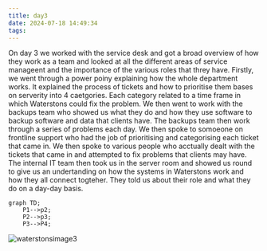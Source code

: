 ```yaml
---
title: day3
date: 2024-07-18 14:49:34
tags:
---
```

On day 3 we worked with the service desk and got a broad overview of how they work as a team and looked at all the different areas of service manageent and the importance of the various roles that threy have. Firstly, we went through a power poiny explaining how the whole department works. It explained the process of tickets and how to prioritise them bases on serverity into 4 caetgories. Each category related to a time frame in which Waterstons could fix the problem. We then went to work with the backups team who showed us what they do and how they use software to backup software and data that clients have. The backups team then work through a series of problems each day. We then spoke to somoeone on frontline support who had the job of prioritising and categorising each ticket that came in. We then spoke to various people who acctually dealt with the tickets that came in and attempted to fix problems that clients may have. The internal IT team then took us in the server room and showed us round to give us an undertanding on how the systems in Waterstons work and how they all connect togteher. They told us about their role and what they do on a day-day basis.

```mermaid
graph TD;
    P1-->p2;
    P2-->p3;
    P3-->P4;
```
![waterstonsimage3](/images/service%20desk.jpg)